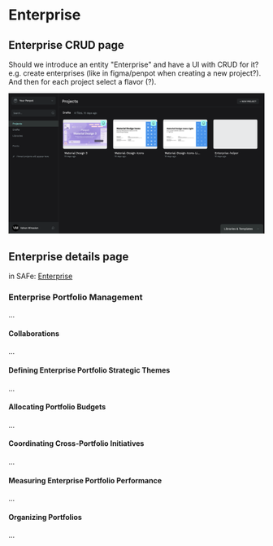 # Enterprise

## Enterprise CRUD page
Should we introduce an entity "Enterprise" and have a UI with CRUD for it?
e.g. create enterprises (like in figma/penpot when creating a new project?). And then for each project select a flavor (?).

![](../img/enterprise-crud-penpot-example.png)

## Enterprise details page

in SAFe: [Enterprise](https://scaledagileframework.com/enterprise/)

### Enterprise Portfolio Management

...

#### Collaborations

...

#### Defining Enterprise Portfolio Strategic Themes

...

#### Allocating Portfolio Budgets

...

#### Coordinating Cross-Portfolio Initiatives

...

#### Measuring Enterprise Portfolio Performance

...

#### Organizing Portfolios

...


